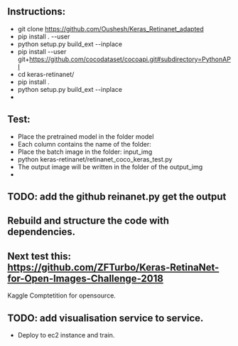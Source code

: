 ## Instructions:
   * git clone https://github.com/Oushesh/Keras_Retinanet_adapted
   * pip install . --user
   * python setup.py build_ext --inplace
   * pip install --user git+https://github.com/cocodataset/cocoapi.git#subdirectory=PythonAPI
   * cd keras-retinanet/
   * pip install .
   * python setup.py build_ext --inplace
   *

## Test:
   * Place the pretrained model in the folder model
   * Each column contains the name of the folder:    
   * Place the batch image in the folder: input_img
   * python keras-retinanet/retinanet_coco_keras_test.py
   * The output image will be written in the folder of the output_img
   *

## TODO: add the github reinanet.py get the output

## Rebuild and structure the code with dependencies.

## Next test this: https://github.com/ZFTurbo/Keras-RetinaNet-for-Open-Images-Challenge-2018
   Kaggle Comptetition for opensource.

## TODO: add visualisation service to service.

* Deploy to ec2 instance and train.

